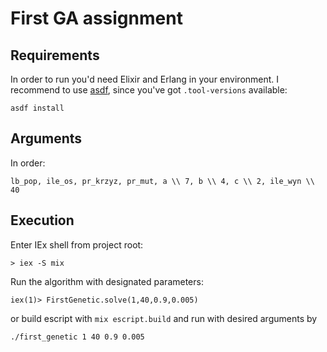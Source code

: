 # First GA assignment

## Requirements
In order to run you'd need Elixir and Erlang in your environment. I recommend to use [asdf](https://github.com/asdf-vm/asdf), since you've got `.tool-versions` available:
```
asdf install
```

## Arguments

In order:
```
lb_pop, ile_os, pr_krzyz, pr_mut, a \\ 7, b \\ 4, c \\ 2, ile_wyn \\ 40
```

## Execution
Enter IEx shell from project root:
```
> iex -S mix
```

Run the algorithm with designated parameters:
```
iex(1)> FirstGenetic.solve(1,40,0.9,0.005)
```

or build escript with `mix escript.build` and run with desired arguments by 
```
./first_genetic 1 40 0.9 0.005
```

